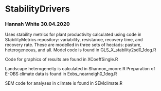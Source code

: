 # StabilityDrivers

### Hannah White 30.04.2020

Uses stability metrics for plant productivity calculated using code in StabilityMetrics repository: variability, resistance, 
recovery time, and recovery rate. These are modelled in three sets of hectads: pasture, heterogeneous, and all. Model code is 
found in GLS_X_stability2sd0_1deg.R

Code for graphics of results are found in XCoeffSingle.R

Landscape heterogeneity is calculated in Shannon_moore.R
Preparation of E-OBS climate data is found in Eobs_nearneigh0_1deg.R

SEM code for analyses in climate is found in SEMclimate.R




